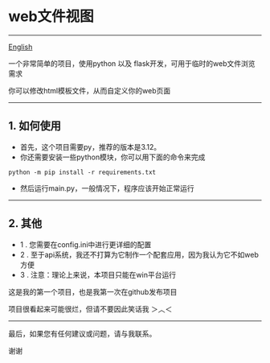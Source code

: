 # web文件视图

---
[English](https://github.com/Jonck-lens/web_file_view/blob/master/readme_en.md)<p>
一个非常简单的项目，使用python 以及 flask开发，可用于临时的web文件浏览需求</p>
你可以修改html模板文件，从而自定义你的web页面


---

## 1. 如何使用
* 首先，这个项目需要py，推荐的版本是3.12。
* 你还需要安装一些python模块，你可以用下面的命令来完成

```
python -m pip install -r requirements.txt
```

* 然后运行main.py，一般情况下，程序应该开始正常运行

---
## 2. 其他
* 1 . 您需要在config.ini中进行更详细的配置
* 2 . 至于api系统，我还不打算为它制作一个配套应用，因为我认为它不如web方便
* 3 . 注意：理论上来说，本项目只能在win平台运行

这是我的第一个项目，也是我第一次在github发布项目</p>项目很看起来可能很烂，但请不要因此笑话我 ＞︿＜

---

最后，如果您有任何建议或问题，请与我联系。<p>谢谢
